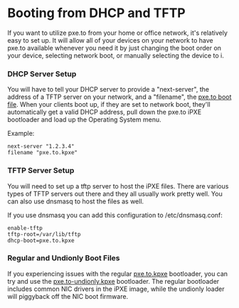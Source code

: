 # Booting from DHCP and TFTP

If you want to utilize pxe.to from your home or office network, it's relatively easy to set up.  It will allow all of your devices on your network to have pxe.to available whenever you need it by just changing the boot order on your device, selecting network boot, or manually selecting the device to i.

### DHCP Server Setup
You will have to tell your DHCP server to provide a "next-server", the address of a TFTP server on your network, and a "filename", the [pxe.to boot file](https://i.pxe.to/ipxe/pxe.to.kpxe).  When your clients boot up, if they are set to network boot, they'll automatically get a valid DHCP address, pull down the pxe.to iPXE bootloader and load up the Operating System menu.  

Example:

    next-server "1.2.3.4"
    filename "pxe.to.kpxe"

### TFTP Server Setup

You will need to set up a tftp server to host the iPXE files.  There are various types of TFTP servers out there and they all usually work pretty well.  You can also use dnsmasq to host the files as well.

If you use dnsmasq you can add this configuration to /etc/dnsmasq.conf:

    enable-tftp
    tftp-root=/var/lib/tftp
    dhcp-boot=pxe.to.kpxe

### Regular and Undionly Boot Files

If you experiencing issues with the regular [pxe.to.kpxe](https://i.pxe.to/ipxe/pxe.to.kpxe) bootloader, you can try and use the [pxe.to-undionly.kpxe](https://i.pxe.to/ipxe/pxe.to-undionly.kpxe) bootloader.  The regular bootloader includes common NIC drivers in the iPXE image, while the undionly loader will piggyback off the NIC boot firmware.
 
